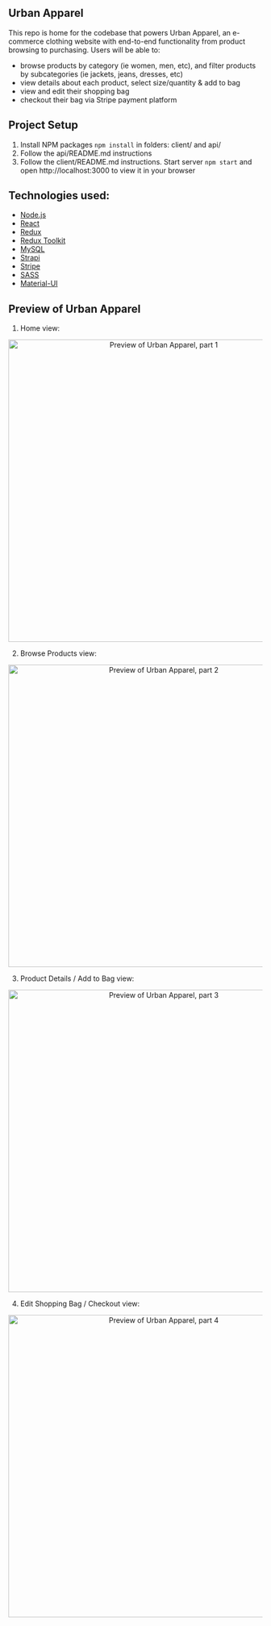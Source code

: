 ## Urban Apparel

This repo is home for the codebase that powers Urban Apparel, an e-commerce clothing website with end-to-end functionality from product browsing to purchasing. Users will be able to:

- browse products by category (ie women, men, etc), and filter products by subcategories (ie jackets, jeans, dresses, etc)
- view details about each product, select size/quantity & add to bag
- view and edit their shopping bag
- checkout their bag via Stripe payment platform

## Project Setup

1. Install NPM packages `npm install` in folders: client/ and api/
2. Follow the api/README.md instructions
3. Follow the client/README.md instructions. Start server `npm start` and open http://localhost:3000 to view it in your browser

## Technologies used:

- [Node.js](https://nodejs.org/en/)
- [React](https://reactjs.org)
- [Redux](https://redux.js.org)
- [Redux Toolkit](https://redux-toolkit.js.org)
- [MySQL](https://www.mysql.com)
- [Strapi](https://strapi.io)
- [Stripe](https://stripe.com/docs)
- [SASS](https://sass-lang.com)
- [Material-UI](https://mui.com)

## Preview of Urban Apparel

1. Home view:
<div align="center">
    <img src="./images/home.gif" alt="Preview of Urban Apparel, part 1" width="600" />
</div>

2. Browse Products view:
<div align="center">
    <img src="./images/browse.gif" alt="Preview of Urban Apparel, part 2" width="600" />
</div>

3. Product Details / Add to Bag view:
<div align="center">
    <img src="./images/details-bag.gif" alt="Preview of Urban Apparel, part 3" width="600" />
</div>

4. Edit Shopping Bag / Checkout view:
<div align="center">
    <img src="./images/edit-checkout.gif" alt="Preview of Urban Apparel, part 4" width="600" />
</div>
